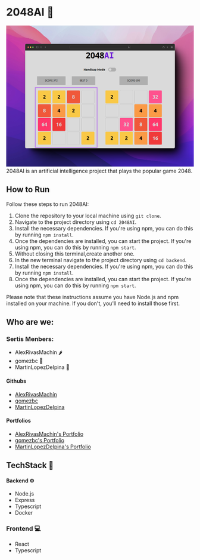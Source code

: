 # 2048AI :robot:
![alt text](/public/2048game.png)
2048AI is an artificial intelligence project that plays the popular game 2048. 
## How to Run
Follow these steps to run 2048AI:

1. Clone the repository to your local machine using `git clone`.
2. Navigate to the project directory using `cd 2048AI`.
3. Install the necessary dependencies. If you're using npm, you can do this by running `npm install`.
4. Once the dependencies are installed, you can start the project. If you're using npm, you can do this by running `npm start`.
5. Without closing this terminal,create another one.
6. In the new terminal navigate to the project directory using `cd backend`. 
7. Install the necessary dependencies. If you're using npm, you can do this by running `npm install`.
8. Once the dependencies are installed, you can start the project. If you're using npm, you can do this by running `npm start`.

Please note that these instructions assume you have Node.js and npm installed on your machine. If you don't, you'll need to install those first.

## Who are we:
### Sertis Menbers:
+ AlexRivasMachín 🌶️
+ gomezbc 🥥
+ MartinLopezDeIpina 🍍

#### Githubs
+ [AlexRivasMachín](https://github.com/AlexRivasMachin)
+ [gomezbc](https://github.com/gomezbc)
+ [MartinLopezDeIpina](https://github.com/MartinLopezDeIpina)

#### Portfolios
+ [AlexRivasMachín's Portfolio](http://alexdev.eus)
+ [gomezbc's Portfolio](https://borjagomez.eus/)
+ [MartinLopezDeIpina's Portfolio](https://lopezdeipina.eus/)

## TechStack 🧰
#### Backend ⚙️
- Node.js
- Express
- Typescript
- Docker
### Frontend 💻
- React
- Typescript
